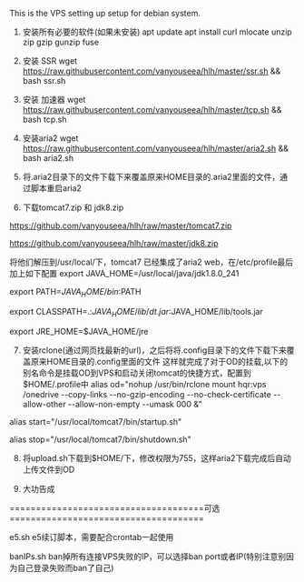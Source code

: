 This is the VPS setting up setup for debian system.

1. 安装所有必要的软件(如果未安装)
apt update
apt install curl mlocate unzip zip gzip gunzip fuse

2. 安装 SSR
wget https://raw.githubusercontent.com/vanyouseea/hlh/master/ssr.sh && bash ssr.sh

3. 安装 加速器
wget https://raw.githubusercontent.com/vanyouseea/hlh/master/tcp.sh && bash tcp.sh

4. 安装aria2
wget https://raw.githubusercontent.com/vanyouseea/hlh/master/aria2.sh && bash aria2.sh

5. 将.aria2目录下的文件下载下来覆盖原来HOME目录的.aria2里面的文件，通过脚本重启aria2

6. 下载tomcat7.zip 和 jdk8.zip

https://github.com/vanyouseea/hlh/raw/master/tomcat7.zip

https://github.com/vanyouseea/hlh/raw/master/jdk8.zip

将他们解压到/usr/local/下，tomcat7 已经集成了aria2 web，在/etc/profile最后加上如下配置
export JAVA_HOME=/usr/local/java/jdk1.8.0_241

export PATH=$JAVA_HOME/bin:$PATH

export CLASSPATH=.:$JAVA_HOME/lib/dt.jar:$JAVA_HOME/lib/tools.jar

export JRE_HOME=$JAVA_HOME/jre

7. 安装rclone(通过网页找最新的url)，之后将将.config目录下的文件下载下来覆盖原来HOME目录的.config里面的文件
这样就完成了对于OD的挂载,以下的别名命令是挂载OD到VPS和启动关闭tomcat的快捷方式，配置到$HOME/.profile中
alias od="nohup /usr/bin/rclone mount hqr:vps /onedrive --copy-links --no-gzip-encoding --no-check-certificate --allow-other --allow-non-empty --umask 000 &"

alias start="/usr/local/tomcat7/bin/startup.sh"

alias stop="/usr/local/tomcat7/bin/shutdown.sh"

8. 将upload.sh下载到$HOME/下，修改权限为755，这样aria2下载完成后自动上传文件到OD

9. 大功告成

=====================================可选=====================================

e5.sh         e5续订脚本，需要配合crontab一起使用

banIPs.sh     ban掉所有连接VPS失败的IP，可以选择ban port或者IP(特别注意别因为自己登录失败而ban了自己)

